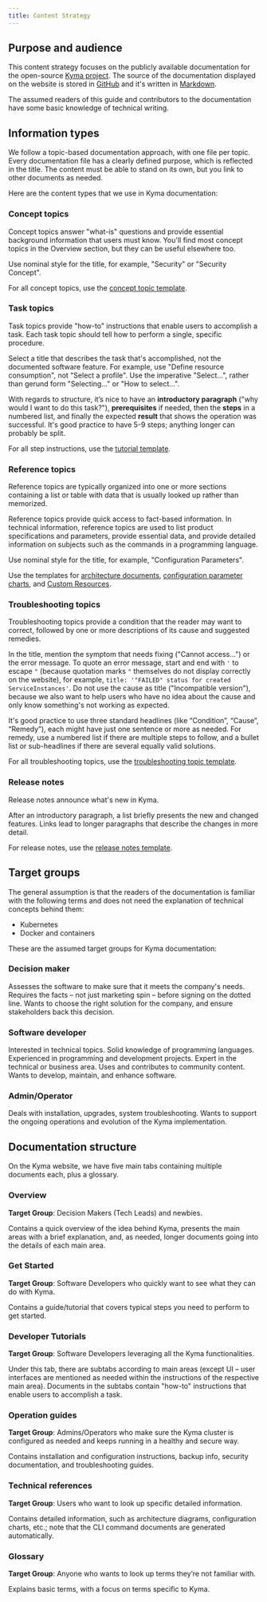 ```yaml
---
title: Content Strategy
---
```


## Purpose and audience

This content strategy focuses on the publicly available documentation for the open-source [Kyma project](https://kyma-project.io/docs/). The source of the documentation displayed on the website is stored in [GitHub](https://github.com/kyma-project/kyma) and it's written in [Markdown](https://daringfireball.net/projects/markdown/).

The assumed readers of this guide and contributors to the documentation have some basic knowledge of technical writing.

## Information types

We follow a topic-based documentation approach, with one file per topic. Every documentation file has a clearly defined purpose, which is reflected in the title. The content must be able to stand on its own, but you link to other documents as needed.

Here are the content types that we use in Kyma documentation:

### Concept topics

Concept topics answer "what-is" questions and provide essential background information that users must know.
You'll find most concept topics in the Overview section, but they can be useful elsewhere too.

Use nominal style for the title, for example, "Security" or "Security Concept".

For all concept topics, use the [concept topic template](https://github.com/kyma-project/community/blob/main/templates/resources/concept.md).

### Task topics

Task topics provide "how-to" instructions that enable users to accomplish a task. Each task topic should tell how to perform a single, specific procedure.

Select a title that describes the task that's accomplished, not the documented software feature. For example, use "Define resource consumption", not "Select a profile". Use the imperative "Select...", rather than gerund form "Selecting..." or "How to select...".

With regards to structure, it’s nice to have an **introductory paragraph** ("why would I want to do this task?"), **prerequisites** if needed, then the **steps** in a numbered list, and finally the expected **result** that shows the operation was successful.
It's good practice to have 5-9 steps; anything longer can probably be split.

For all step instructions, use the [tutorial  template](https://github.com/kyma-project/community/blob/main/templates/resources/tutorial.md).

### Reference topics

Reference topics are typically organized into one or more sections containing a list or table with data that is usually looked up rather than memorized.

Reference topics provide quick access to fact-based information. In technical information, reference topics are used to list product specifications and parameters, provide essential data, and provide detailed information on subjects such as the commands in a programming language.

Use nominal style for the title, for example, "Configuration Parameters".

Use the templates for [architecture documents](https://github.com/kyma-project/community/blob/main/templates/resources/architecture.md), [configuration parameter charts](https://github.com/kyma-project/community/blob/main/templates/resources/configuration.md), and [Custom Resources](https://github.com/kyma-project/community/blob/main/templates/resources/custom-resource.md).

### Troubleshooting topics

Troubleshooting topics provide a condition that the reader may want to correct, followed by one or more descriptions of its cause and suggested remedies.

In the title, mention the symptom that needs fixing ("Cannot access...") or the error message. To quote an error message, start and end with `'` to escape `"` (because quotation marks `"` themselves do not display correctly on the website), for example, `title: '"FAILED" status for created ServiceInstances'`. Do not use the cause as title ("Incompatible version"), because we also want to help users who have no idea about the cause and only know something's not working as expected.

It's good practice to use three standard headlines (like “Condition”, “Cause”, “Remedy”), each might have just one sentence or more as needed. For remedy, use a numbered list if there are multiple steps to follow, and a bullet list or sub-headlines if there are several equally valid solutions.

For all troubleshooting topics, use the [troubleshooting topic template](https://github.com/kyma-project/community/blob/main/templates/resources/troubleshooting.md).

### Release notes

Release notes announce what's new in Kyma.

After an introductory paragraph, a list briefly presents the new and changed features. Links lead to longer paragraphs that describe the changes in more detail.

For release notes, use the [release notes template](https://github.com/kyma-project/community/blob/main/templates/resources/release-notes.md).

## Target groups

The general assumption is that the readers of the documentation is familiar with the following terms and does not need the explanation of technical concepts behind them:

- Kubernetes
- Docker and containers

These are the assumed target groups for Kyma documentation:

### Decision maker

Assesses the software to make sure that it meets the company's needs. Requires the facts – not just marketing spin – before signing on the dotted line. Wants to choose the right solution for the company, and ensure stakeholders back this decision.

### Software developer

Interested in technical topics. Solid knowledge of programming languages. Experienced in programming and development projects. Expert in the technical or business area. Uses and contributes to community content. Wants to develop, maintain, and enhance software.

### Admin/Operator

Deals with installation, upgrades, system troubleshooting. Wants to support the ongoing operations and evolution of the Kyma implementation.

## Documentation structure

On the Kyma website, we have five main tabs containing multiple documents each, plus a glossary.

### Overview

**Target Group**: Decision Makers (Tech Leads) and newbies.

Contains a quick overview of the idea behind Kyma, presents the main areas with a brief explanation, and, as needed, longer documents going into the details of each main area.

### Get Started

**Target Group**: Software Developers who quickly want to see what they can do with Kyma.

Contains a guide/tutorial that covers typical steps you need to perform to get started.

### Developer Tutorials

**Target Group**: Software Developers leveraging all the Kyma functionalities.

Under this tab, there are subtabs according to main areas (except UI – user interfaces are mentioned as needed within the instructions of the respective main area). Documents in the subtabs contain "how-to" instructions that enable users to accomplish a task.

### Operation guides

**Target Group**: Admins/Operators who make sure the Kyma cluster is configured as needed and keeps running in a healthy and secure way.

Contains installation and configuration instructions, backup info, security documentation, and troubleshooting guides.

### Technical references

**Target Group**: Users who want to look up specific detailed information.

Contains detailed information, such as architecture diagrams, configuration charts, etc.; note that the CLI command documents are generated automatically.

### Glossary

**Target Group**: Anyone who wants to look up terms they’re not familiar with.

Explains basic terms, with a focus on terms specific to Kyma.
